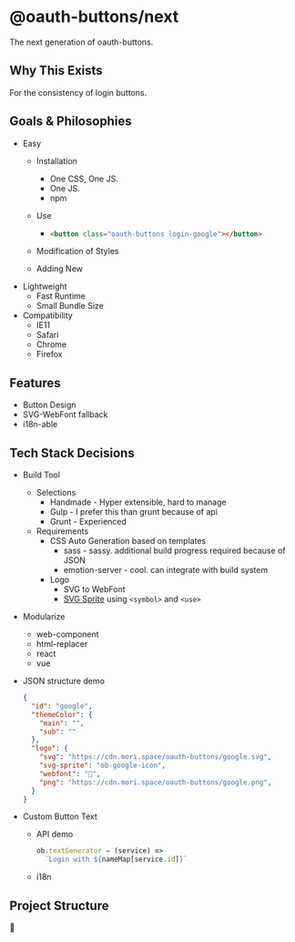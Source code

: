 # @oauth-buttons/next

The next generation of oauth-buttons.

## Why This Exists

For the consistency of login buttons.

## Goals & Philosophies

- Easy
  - Installation
    - One CSS, One JS.
    - One JS.
    - npm
  - Use

    - ```html
      <button class="oauth-buttons login-google"></button>
      ```

  - Modification of Styles
  - Adding New
- Lightweight
  - Fast Runtime
  - Small Bundle Size
- Compatibility
  - IE11
  - Safari
  - Chrome
  - Firefox

## Features

- Button Design
- SVG-WebFont fallback
- i18n-able

## Tech Stack Decisions

- Build Tool
  - Selections
    - Handmade - Hyper extensible, hard to manage
    - Gulp - I prefer this than grunt because of api
    - Grunt - Experienced
  - Requirements
    - CSS Auto Generation based on templates
      - sass - sassy. additional build progress required because of JSON
      - emotion-server - cool. can integrate with build system
    - Logo
      - SVG to WebFont
      - [SVG Sprite](https://svgontheweb.com/#spriting) using `<symbol>` and `<use>`
- Modularize
  - web-component
  - html-replacer
  - react
  - vue
- JSON structure demo
  
  ```json
  {
    "id": "google",
    "themeColor": {
      "main": "",
      "sub": ""
    },
    "logo": {
      "svg": "https://cdn.mori.space/oauth-buttons/google.svg",
      "svg-sprite": "ob-google-icon",
      "webfont": "",
      "png": "https://cdn.mori.space/oauth-buttons/google.png",
    }
  }
  ```

- Custom Button Text
  - API demo

    ```js
    ob.textGenerator = (service) =>
      `Login with ${nameMap[service.id]}`
    ```

  - i18n

## Project Structure

:thinking:
